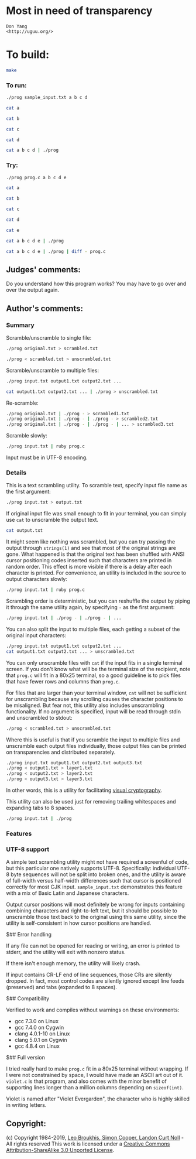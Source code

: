 # Most in need of transparency

    Don Yang  
    <http://uguu.org/>  

# To build:

```sh
make
```

### To run:

```sh
./prog sample_input.txt a b c d

cat a

cat b

cat c

cat d

cat a b c d | ./prog
```

### Try:

```sh
./prog prog.c a b c d e

cat a

cat b

cat c

cat d

cat e

cat a b c d e | ./prog

cat a b c d e | ./prog | diff - prog.c
```

## Judges' comments:

Do you understand how this program works?
You may have to go over and over the output again.

## Author's comments:

### Summary

Scramble/unscramble to single file:

```sh
./prog original.txt > scrambled.txt

./prog < scrambled.txt > unscrambled.txt
```

Scramble/unscramble to multiple files:

```sh
./prog input.txt output1.txt output2.txt ...

cat output1.txt output2.txt ... | ./prog > unscrambled.txt
```

Re-scramble:

```sh
./prog original.txt | ./prog - > scrambled1.txt
./prog original.txt | ./prog - | ./prog - > scrambled2.txt
./prog original.txt | ./prog - | ./prog - | ... > scrambled3.txt
```

Scramble slowly:

```sh
./prog input.txt | ruby prog.c
```

Input must be in UTF-8 encoding.

### Details

This is a text scrambling utility.  To scramble text, specify input
file name as the first argument:

```sh
./prog input.txt > output.txt
```

If original input file was small enough to fit in your terminal, you
can simply use `cat` to unscramble the output text.

```sh
cat output.txt
```

It might seem like nothing was scrambled, but you can try passing the
output through `strings(1)` and see that most of the original strings
are gone.  What happened is that the original text has been shuffled
with ANSI cursor positioning codes inserted such that characters are
printed in random order.  This effect is more visible if there is a
delay after each character is printed.  For convenience, an utility is
included in the source to output characters slowly:

```sh
./prog input.txt | ruby prog.c
```

Scrambling order is deterministic, but you can reshuffle the output by
piping it through the same utility again, by specifying `-` as the
first argument:

```sh
./prog input.txt | ./prog - | ./prog - | ...
```

You can also split the input to multiple files, each getting a subset
of the original input characters:

```sh
./prog input.txt output1.txt output2.txt ...
cat output1.txt output2.txt ... > unscrambled.txt
```

You can only unscramble files with `cat` if the input fits in a single
terminal screen.  If you don't know what will be the terminal size of
the recipient, note that `prog.c` will fit in a 80x25 terminal, so a
good guideline is to pick files that have fewer rows and columns than
`prog.c`.

For files that are larger than your terminal window, `cat` will not be
sufficient for unscrambling because any scrolling causes the character
positions to be misaligned.  But fear not, this utility also includes
unscrambling functionality.  If no argument is specified, input will
be read through stdin and unscrambled to stdout:

```sh
./prog < scrambled.txt > unscrambled.txt
```

Where this is useful is that if you scramble the input to multiple
files and unscramble each output files individually, those output
files can be printed on transparencies and distributed separately.

```sh
./prog input.txt output1.txt output2.txt output3.txt
./prog < output1.txt > layer1.txt
./prog < output2.txt > layer2.txt
./prog < output3.txt > layer3.txt
```

In other words, this is a utility for facilitating
[visual cryptography](https://en.wikipedia.org/wiki/Visual_cryptography).

This utility can also be used just for removing trailing whitespaces
and expanding tabs to 8 spaces.

```sh
./prog input.txt | ./prog
```

### Features

### UTF-8 support

A simple text scrambling utility might not have required a screenful
of code, but this particular one natively supports UTF-8.
Specifically: individual UTF-8 byte sequences will not be split into
broken ones, and the utility is aware of full-width versus half-width
differences such that cursor is positioned correctly for most CJK
input.  `sample_input.txt` demonstrates this feature with a mix of
Basic Latin and Japanese characters.

Output cursor positions will most definitely be wrong for inputs
containing combining characters and right-to-left text, but it should
be possible to unscramble those text back to the original using this
same utility, since the utility is self-consistent in how cursor
positions are handled.

$## Error handling

If any file can not be opened for reading or writing, an error is
printed to stderr, and the utility will exit with nonzero status.

If there isn't enough memory, the utility will likely crash.

If input contains CR-LF end of line sequences, those CRs are silently
dropped.  In fact, most control codes are silently ignored except line
feeds (preserved) and tabs (expanded to 8 spaces).

$## Compatibility

Verified to work and compiles without warnings on these environments:

   * gcc 7.3.0 on Linux
   * gcc 7.4.0 on Cygwin
   * clang 4.0.1-10 on Linux
   * clang 5.0.1 on Cygwin
   * gcc 4.8.4 on Linux

$## Full version

I tried really hard to make `prog.c` fit in a 80x25 terminal without
wrapping.  If I were not constrained by space, I would have made an
ASCII art out of it.  `violet.c` is that program, and also comes with
the minor benefit of supporting lines longer than a million columns
depending on `sizeof(int)`.

Violet is named after "Violet Evergarden", the character who is highly
skilled in writing letters.

## Copyright:

(c) Copyright 1984-2019, [Leo Broukhis, Simon Cooper, Landon Curt Noll][judges] - All rights reserved
This work is licensed under a [Creative Commons Attribution-ShareAlike 3.0 Unported License][cc].

[judges]: http://www.ioccc.org/judges.html
[cc]: http://creativecommons.org/licenses/by-sa/3.0/
